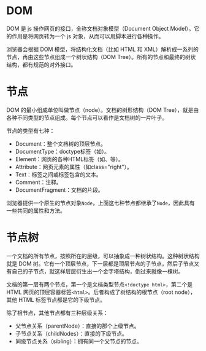 # DOM

DOM 是 js 操作网页的接口，全称文档对象模型（Document Object Model）。它的作用是将网页转为一个 js 对象，从而可以用脚本进行各种操作。

浏览器会根据 DOM 模型，将结构化文档（比如 HTML 和 XML）解析成一系列的节点，再由这些节点组成一个树状结构（DOM Tree）。所有的节点和最终的树状结构，都有规范的对外接口。

# 节点

DOM 的最小组成单位叫做节点（node）。文档的树形结构（DOM Tree），就是由各种不同类型的节点组成。每个节点可以看作是文档树的一片叶子。

节点的类型有七种：
+ Document：整个文档树的顶层节点。
+ DocumentType：doctype标签（如<!DOCTYPE html>）。
+ Element：网页的各种HTML标签（如<body>、<a>等）。
+ Attribute：网页元素的属性（如class="right"）。
+ Text：标签之间或标签包含的文本。
+ Comment：注释。
+ DocumentFragment：文档的片段。

浏览器提供一个原生的节点对象`Node`，上面这七种节点都继承了`Node`，因此具有一些共同的属性和方法。

# 节点树

一个文档的所有节点，按照所在的层级，可以抽象成一种树状结构。这种树状结构就是 DOM 树。它有一个顶层节点，下一层都是顶层节点的子节点，然后子节点又有自己的子节点，就这样层层衍生出一个金字塔结构，倒过来就像一棵树。

文档的第一层有两个节点，第一个是文档类型节点`<!doctype html>`，第二个是 HTML 网页的顶层容器标签`<html>`。后者构成了树结构的根节点（root node），其他 HTML 标签节点都是它的下级节点。

除了根节点，其他节点都有三种层级关系：
+ 父节点关系（parentNode）：直接的那个上级节点。
+ 子节点关系（childNodes）：直接的下级节点。
+ 同级节点关系（sibling）：拥有同一个父节点的节点。

